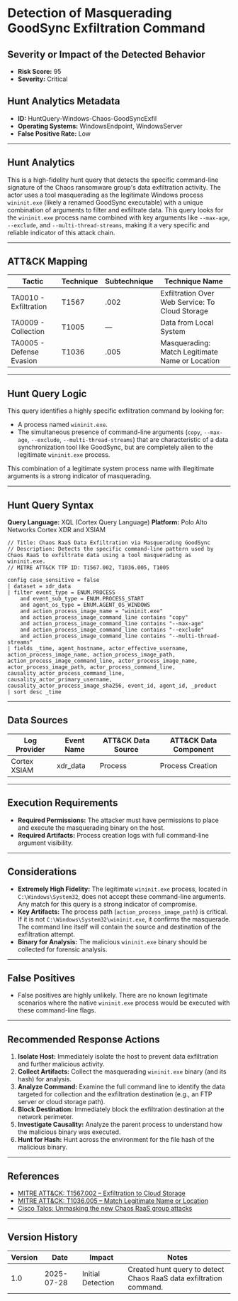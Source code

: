 # Detection of Masquerading GoodSync Exfiltration Command

## Severity or Impact of the Detected Behavior
- **Risk Score:** 95
- **Severity:** Critical

## Hunt Analytics Metadata

- **ID:** HuntQuery-Windows-Chaos-GoodSyncExfil
- **Operating Systems:** WindowsEndpoint, WindowsServer
- **False Positive Rate:** Low

---

## Hunt Analytics

This is a high-fidelity hunt query that detects the specific command-line signature of the Chaos ransomware group's data exfiltration activity. The actor uses a tool masquerading as the legitimate Windows process `wininit.exe` (likely a renamed GoodSync executable) with a unique combination of arguments to filter and exfiltrate data. This query looks for the `wininit.exe` process name combined with key arguments like `--max-age`, `--exclude`, and `--multi-thread-streams`, making it a very specific and reliable indicator of this attack chain.

---

## ATT&CK Mapping

| Tactic                        | Technique   | Subtechnique | Technique Name                                 |
|-------------------------------|-------------|--------------|------------------------------------------------|
| TA0010 - Exfiltration         | T1567       | .002         | Exfiltration Over Web Service: To Cloud Storage|
| TA0009 - Collection           | T1005       | —            | Data from Local System                         |
| TA0005 - Defense Evasion      | T1036       | .005         | Masquerading: Match Legitimate Name or Location|

---

## Hunt Query Logic

This query identifies a highly specific exfiltration command by looking for:
- A process named `wininit.exe`.
- The simultaneous presence of command-line arguments (`copy`, `--max-age`, `--exclude`, `--multi-thread-streams`) that are characteristic of a data synchronization tool like GoodSync, but are completely alien to the legitimate `wininit.exe` process.

This combination of a legitimate system process name with illegitimate arguments is a strong indicator of masquerading.

---

## Hunt Query Syntax

**Query Language:** XQL (Cortex Query Language)
**Platform:** Polo Alto Networks Cortex XDR and XSIAM

```xql
// Title: Chaos RaaS Data Exfiltration via Masquerading GoodSync
// Description: Detects the specific command-line pattern used by Chaos RaaS to exfiltrate data using a tool masquerading as wininit.exe.
// MITRE ATT&CK TTP ID: T1567.002, T1036.005, T1005

config case_sensitive = false 
| dataset = xdr_data 
| filter event_type = ENUM.PROCESS 
    and event_sub_type = ENUM.PROCESS_START 
    and agent_os_type = ENUM.AGENT_OS_WINDOWS 
    and action_process_image_name = "wininit.exe" 
    and action_process_image_command_line contains "copy" 
    and action_process_image_command_line contains "--max-age" 
    and action_process_image_command_line contains "--exclude" 
    and action_process_image_command_line contains "--multi-thread-streams" 
| fields _time, agent_hostname, actor_effective_username, action_process_image_name, action_process_image_path, action_process_image_command_line, actor_process_image_name, actor_process_image_path, actor_process_command_line, causality_actor_process_command_line, causality_actor_primary_username, causality_actor_process_image_sha256, event_id, agent_id, _product 
| sort desc _time
```

---

## Data Sources

| Log Provider | Event Name       | ATT&CK Data Source  | ATT&CK Data Component  |
|--------------|------------------|---------------------|------------------------|
| Cortex XSIAM | xdr_data         | Process             | Process Creation       |

---

## Execution Requirements

- **Required Permissions:** The attacker must have permissions to place and execute the masquerading binary on the host.
- **Required Artifacts:** Process creation logs with full command-line argument visibility.

---

## Considerations

- **Extremely High Fidelity:** The legitimate `wininit.exe` process, located in `C:\Windows\System32`, does not accept these command-line arguments. Any match for this query is a strong indicator of compromise.
- **Key Artifacts:** The process path (`action_process_image_path`) is critical. If it is not `C:\Windows\System32\wininit.exe`, it confirms the masquerade. The command line itself will contain the source and destination of the exfiltration attempt.
- **Binary for Analysis:** The malicious `wininit.exe` binary should be collected for forensic analysis.

---

## False Positives

- False positives are highly unlikely. There are no known legitimate scenarios where the native `wininit.exe` process would be executed with these command-line flags.

---

## Recommended Response Actions

1.  **Isolate Host:** Immediately isolate the host to prevent data exfiltration and further malicious activity.
2.  **Collect Artifacts:** Collect the masquerading `wininit.exe` binary (and its hash) for analysis.
3.  **Analyze Command:** Examine the full command line to identify the data targeted for collection and the exfiltration destination (e.g., an FTP server or cloud storage path).
4.  **Block Destination:** Immediately block the exfiltration destination at the network perimeter.
5.  **Investigate Causality:** Analyze the parent process to understand how the malicious binary was executed.
6.  **Hunt for Hash:** Hunt across the environment for the file hash of the malicious binary.

---

## References

- [MITRE ATT&CK: T1567.002 – Exfiltration to Cloud Storage](https://attack.mitre.org/techniques/T1567/002/)
- [MITRE ATT&CK: T1036.005 – Match Legitimate Name or Location](https://attack.mitre.org/techniques/T1036/005/)
- [Cisco Talos: Unmasking the new Chaos RaaS group attacks](https://blog.talosintelligence.com/new-chaos-ransomware/)

---

## Version History

| Version | Date       | Impact            | Notes                                                              |
|---------|------------|-------------------|--------------------------------------------------------------------|
| 1.0     | 2025-07-28 | Initial Detection | Created hunt query to detect Chaos RaaS data exfiltration command.   |
